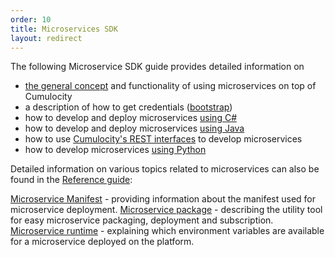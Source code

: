 ```yaml
---
order: 10
title: Microservices SDK
layout: redirect
---
```


The following Microservice SDK guide provides detailed information on 

* [the general concept](#concept) and functionality of using microservices on top of Cumulocity
* a description of how to get credentials ([bootstrap](#bootstrap))
* how to develop and deploy microservices [using C#](#cs)
* how to develop and deploy microservices [using Java](#java)
* how to use [Cumulocity's REST interfaces](#rest) to develop microservices
* how to develop microservices [using Python](#http)

Detailed information on various topics related to microservices can also be found in the [Reference guide](/guides/reference):

[Microservice Manifest](/guides/reference/microservice-manifest) - providing information about the manifest used for microservice deployment.
[Microservice package](/guides/reference/microservice-package) - describing the utility tool for easy microservice packaging, deployment and subscription. 
[Microservice runtime](/guides/reference/microservice-runtime) - explaining which environment variables are available for a microservice deployed on the platform. 



